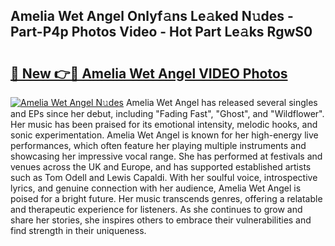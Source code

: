 ## Amelia Wet Angel Onlyf𝚊ns Le𝚊ked N𝚞des - Part-P4p Photos Video - Hot Part Le𝚊ks RgwS0

# <h2><a href="http://ac46235.deff.icu/?id=Amelia+Wet+Angel">🔗 New 👉🔴 Amelia Wet Angel VIDEO Photos</a></h2>

[![Amelia Wet Angel N𝚞des](https://i.imgur.com/rIISA9y.gif)](http://ac46235.deff.icu/?id=Amelia+Wet+Angel)
Amelia Wet Angel has released several singles and EPs since her debut, including "Fading Fast", "Ghost", and "Wildflower". Her music has been praised for its emotional intensity, melodic hooks, and sonic experimentation. Amelia Wet Angel is known for her high-energy live performances, which often feature her playing multiple instruments and showcasing her impressive vocal range. She has performed at festivals and venues across the UK and Europe, and has supported established artists such as Tom Odell and Lewis Capaldi. With her soulful voice, introspective lyrics, and genuine connection with her audience, Amelia Wet Angel is poised for a bright future. Her music transcends genres, offering a relatable and therapeutic experience for listeners. As she continues to grow and share her stories, she inspires others to embrace their vulnerabilities and find strength in their uniqueness.
